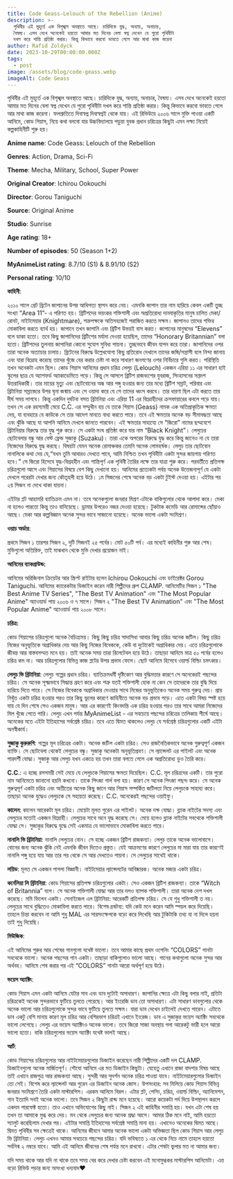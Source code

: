 ```yaml
---
title: Code Geass-Lelouch of the Rebellion (Anime)
description: >-
  পৃথিবীর এই মুহূর্তে এক বিশৃঙ্খল অবস্থাতে আছে। চারিদিকে যুদ্ধ, অন্যায়, অনাচার,
  বৈষম্য। এসব দেখে অনেকেই হয়তো আমার মত দিনের বেলা স্বপ্ন দেখেন যে পুরো পৃথিবীটা
  দখল করে শান্তি প্রতিষ্ঠা করার। কিন্তু কিভাবে করবো ভাবতে গেলে আর মাথা কাজ করেনা
author: Rafid Zoldyck
date: 2023-10-29T00:00:00.000Z
tags:
  - post
image: /assets/blog/code-geass.webp
imageAlt: Code Geass
---
```

পৃথিবীর এই মুহূর্তে এক বিশৃঙ্খল অবস্থাতে আছে। চারিদিকে যুদ্ধ, অন্যায়, অনাচার, বৈষম্য। এসব দেখে অনেকেই হয়তো আমার মত দিনের বেলা স্বপ্ন দেখেন যে পুরো পৃথিবীটা দখল করে শান্তি প্রতিষ্ঠা করার। কিন্তু কিভাবে করবো ভাবতে গেলে আর মাথা কাজ করেনা। ফলশ্রুতিতে দিবাস্বপ্ন দিবাস্বপ্নই থেকে যায়। এই রিভিউয়ে ২০০৬ সালে মুক্তি পাওয়া একটি আনিমে, কোড গিয়াস, নিয়ে কথা বলবো যার উচ্চবিদ্যালয়ে পড়ুয়া যুবক প্রধান চরিত্রের কিছুটা এমন লক্ষ্য নিয়েই কল্পকাহিনীটি শুরু হয়।

**Anime name**: Code Geass: Lelouch of the Rebellion

**Genres**: Action, Drama, Sci-Fi

**Theme**: Mecha, Military, School, Super Power

**Original Creator**: Ichirou Ookouchi

**Director**: Gorou Taniguchi

**Source**: Original Anime

**Studio**: Sunrise

**Age rating**: 18+

**Number of episodes**: 50 (Season 1+2)

**MyAnimeList rating**: 8.7/10 (S1) & 8.91/10 (S2)

**Personal rating**: 10/10

**কাহিনী**:

২০১০ সালে গ্রেট ব্রিটেন জাপানের উপর আধিপত্য স্থাপন করে নেয়। এমনকি জাপান তার নাম হারিয়ে কেবল একটি তুচ্ছ সংখ্যা “Area 11”- এ পরিণত হয়। ব্রিটিশদের ভয়ংকর শক্তিশালী এবং অপ্রতিরোধ্য দানবাকৃতির মানুষ চালিত মেকা/রোবট, নাইটমেয়ার (Knightmare), শত্রুপক্ষকে অতিসহজেই পরাজিত করতে সক্ষম। জাপানও তাদের শক্তির মোকাবিলা করতে ব্যার্থ হয়। জাপানে তখন জাপানি এবং ব্রিটিশ উভয়ই বাস করত। জাপানের মানুষদের “Elevens” বলে ডাকা হতো। তবে কিছু জাপানিদের ব্রিটিশের মর্যাদা দেওয়া হয়েছিল, তাদের “Honorary Britannian” বলা হতো। ব্রিটিশদের তুলনায় জাপানিরা কোনো সুযোগ সুবিধা পায়না। তুচ্ছভাবে জীবন যাপন করে তারা। জাপানিদের ওপর তারা অনেক অত্যাচার চালায়। ব্রিটেনের বিরুদ্ধে উল্লেখযোগ্য কিছু প্রতিরোধ দেখালে তাদের জঙ্গি/সন্ত্রাসী বলে নিন্দা জানায় এবং যারা বিদ্রোহ করেছে তাদের খুঁজে বের করার চেষ্টা না করে সাধারণ জনগণের ওপর নির্বিচারে গুলি করত। পরিস্থিতি তখন অনেকটা এমন ছিল।
কোড গিয়াস আনিমের প্রধান চরিত্র লেলুচ (Lelouch) একজন এরিয়া ১১ এর সাধারণ হাই স্কুলের ছাত্র যে অ্যাশফর্ড অ্যাকাডেমিতে পড়ে। কিন্তু সে আসলে ব্রিটিশ রাজবংশের যুবরাজ, সিংহাসনের সপ্তদশ উত্তরাধিকারী। তার মায়ের মৃত্যু এবং ছোটবোনের অন্ধ আর পঙ্গু হওয়ার জন্য তার মধ্যে ব্রিটিশ সম্রাট, পরিবার এবং ব্রিটানিয়া সম্রাজ্যের উপর ঘৃনা জন্মায় এবং সে ওয়াদা করে যে সে তাদের ধ্বংস করবে। তার ধারণা ছিল এটা করতে তার দীর্ঘ সময় লাগবে। কিন্তু একদিন দুর্ঘটনা বসত ব্রিটানিয়া এবং এরিয়া 11 এর বিদ্রোহীদের ক্রসফায়ারের কবলে পড়ে যায়। তখন সে এক রহস্যময়ী মেয়ে C.C. এর সম্মুখীন হয় যে তাকে গিয়াস (Geass) নামক এক অতিপ্রাকৃতিক ক্ষমতা দেয়, যা ব্যবহারে যে কাউকে সে তার আদেশ মানতে বাধ্য করতে পারে। তবে এই ক্ষমতার অনেক বড় সীমাবদ্ধতা আছে এবং ঝুঁকি আছে যা আপনি আনিমে দেখলে জানতে পারবেন। এই ক্ষমতার সাহায্যে সে “জিরো” নামের ছদ্মবেশে ব্রিটানিয়ার বিরুদ্ধে তার যুদ্ধ শুরু করে। সে একটা সংঘ প্রতিষ্ঠা করে যার নাম “Black Knight”। লেলুচের ছোটবেলার বন্ধু আর বেস্ট ফ্রেন্ড সুজাকু (Suzaku)। তারা একে অপরের বিরুদ্ধে যুদ্ধ করে কিন্তু জানেও না যে তারা নিজেদের বিরুদ্ধে যুদ্ধ করছে। বিষয়টা যেমন অনেক রোমাঞ্চকর তেমনি অনেক লোমহর্ষক। লেলুচ তার ছোটবোন নানালিকে কথা দেয় যে,“যখন তুমি আবারও দেখতে পাবে, আমি নিশ্চিত তখন পৃথিবীটা একটা সুন্দর জায়গায় পরিণত হবে।” সে জিরো হিসেবে যুদ্ধ-বিগ্রহহীন এবং শান্তিপূর্ণ এক পৃথিবী তৈরির লক্ষে তার যাত্রা শুরু করে। পরবর্তীতে প্রতিপক্ষ চরিত্রগুলো আসে এবং গিয়াসের বিষয়ে বেশ কিছু দেখানো হয়। আনিমের প্রত্যেকটা পর্বয় অনেক উত্তেজনাপূর্ণ যে একটা দেখলে পরেরটা দেখার জন্য কৌতূহলী হয়ে উঠে। ১ম সিজনের শেষে অনেক বড় একটা টুইস্ট দেওয়া হয়। এইটার পর ২য় সিজন না দেখে থাকা যায়না।

এইটার প্লট আহামরি ব্যাতিক্রম এমন না। তবে অনেকগুলো জনরার মিশ্রণ এটাকে বাকিগুলোর থেকে আলাদা করে। মেকা না হলেও পারতো কিন্তু তাও বানিয়েছে। ড্রামার উপরেও নজর দেওয়া হয়েছে। টুকটাক কমেডি আর রোমান্সের ছোঁয়াও আছে। মেকা আর কল্পবিজ্ঞান অনেক সুন্দর ভাবে সাজানো হয়েছে। অনেক ভালো একটা সংমিশ্রণ।

**ওয়াচ অর্ডার**:

প্রথমে সিজন ১ তারপর সিজন ২, দুটি সিজনই ২৫ পর্বের। মোট ৫০টি পর্ব। এর মধ্যেই কাহিনীর শুরু আর শেষ। মুভিগুলো অতিরিক্ত, তাই মাঝখান থেকে মুভি দেখার প্রয়োজন নাই।

**আনিমের ব্যাকগ্রাউন্ড:**

আনিমের অরিজিনাল ক্রিয়েটর আর স্ক্রিপ্ট রাইটার হলেন Ichirou Ookouchi এবং ডাইরেক্টর Gorou Taniguchi. আনিমের ক্যারেকটার ডিজাইন করেন নারী শিল্পীদের গ্রুপ CLAMP. আনিমেটির সিজন ১ "The Best Anime TV Series", "The Best TV Animation" এবং "The Most Popular Anime" অ্যাওয়ার্ড পায় ২০০৬ ও ৭ সালে। সিজন ২ "The Best TV Animation" এবং "The Most Popular Anime" অ্যাওয়ার্ড পায় ২০০৮ সালে।

**চরিত্র:**

কোড গিয়াসের চরিত্রগুলো অনেক বৈচিত্র্যময়। কিছু কিছু চরিত্র সাদাসিধা আবার কিছু চরিত্র অনেক জটিল। কিছু চরিত্র নিজের অনুভূতিকে অগ্রাধিকার দেয় আর কিছু নিজের বিবেককে, কেউ বা দুটোকেই অগ্রাধিকার দেয়। এতে চরিত্রগুলোকে জীবন্ত আর বাস্তবসম্মত মনে হয়। তাই অনেক সময় তারা রিলেটেবল হয়ে উঠে। তাছাড়া আনিমে মাত্র ৫০ পর্বের হলেও চরিত্র কম না। আর চরিত্রগুলোর বিভিন্ন কাজ প্লটের উপর প্রভাব ফেলে। ছোট আনিমে হিসেবে ওয়ার্ল্ড বিল্ডিং চমৎকার।

**লেলুচ ভি ব্রিটানিয়া**: লেলুচ গল্পের প্রধান চরিত্র। ব্যাতিক্রমধর্মী দৃষ্টিকোণ আর বুদ্ধিমত্তার কারণে সে অনেকেরই পছন্দের চরিত্র। সে অনেক সূক্ষ্মভাবে সিদ্ধান্ত গ্রহণ করে এবং শত্রু যতই শক্তিশালী হোক না কেন সে তাদেরকে তার বুদ্ধি দিয়ে হারিয়ে দিতে পারে। সে নিজের বিবেককে অগ্রাধিকার দেওয়ার সাথে নিজের অনুভূতিকেও অনেক সময় গুরুত্ব দেয়। প্রায় নিখুঁত একটা চরিত্র হওয়ার পরও তার কিছু ভুলের কারণে কাহিনীতে অনেক বড় প্রভাব পড়ে। এতে একটা বিষয় স্পষ্ট হয়ে যায় যে দিন শেষে সেও একজন মানুষ। আর এর কারণেই কিংবদন্তি এক চরিত্র হওয়ার পরও তার সাথে আমরা নিজেদের মিল খুঁজে পেতে পারি। লেলুচ এখন পর্যন্ত MyAnimeList - এর সবচেয়ে পছন্দের চরিত্রের তালিকায় শীর্ষে আছে। অনেকের মতে এইটা ইতিহাসের সর্বশ্রেষ্ঠ চরিত্র। তবে এতে দ্বিমত থাকলেও লেলুচ যে সর্বশ্রেষ্ঠ চরিত্রগুলোর একটি এইটা অনস্বীকার্য।


**সুজাকু কুরুরুগি**: গল্পের মূল চরিত্রের একটা। অনেক জটিল একটা চরিত্র। সেও রাজনৈতিকভাবে অনেক গুরুত্বপূর্ণ একজন ব্যাক্তি। সে ছোটবেলা থেকেই লেলুচের বন্ধু। সুজাকু অনেকটা অনুভূতিপ্রবণ। সে ল্যান্সেলট এর পাইলট এবং অনেক পারদর্শী যোদ্ধা। সুজাকু আর লেলুচ যখন একত্রে হয় তখন তারা বলতে গেলে এক অপ্রতিরোধ্য ডুও তৈরি করে।


**C.C**.: এ হচ্ছে রসসময়ী সেই মেয়ে যে লেলুচকে গিয়াসের ক্ষমতা দিয়েছিল। C.C. মূল চরিত্রদের একটি। তার পুরো নাম আনিমেতে জানানো হয়নি কখনো। তাকে পিৎজা গার্ল বলা হয়। কারণ সে অনেক পিৎজা পছন্দ করে। সে অনেক গুরুত্বপূর্ণ একটা চরিত্র এবং অতীতের অনেক কিছু জানে আর গিয়াস সম্পর্কিত জটিলতা নিয়ে লেলুচকে সাহায্য করে। তাছাড়া অনেক যুদ্ধেও লেলুচকে সে সহায়তা করেছে। C.C. অনেকেরই পছন্দের ওয়াইফু।

**কালেন**: কালেন আরেকটা মূল চরিত্র। মেয়েটা মূলত গুরেন এর পাইলট। অনেক দক্ষ যোদ্ধা। ব্ল্যাক নাইটের সদস্য এবং লেলুচের মতোই একজন বিদ্রোহী। লেলুচের সাথে অনে যুদ্ধ করেছে সে। মেয়ে হলেও ব্ল্যাক নাইটের সবথেকে শক্তিশালী যোদ্ধা সে। সুজাকুর বিরুদ্ধে যুদ্ধে সেই একমাত্র যে ভালোভাবে মোকাবিলা করতে পারে।


**নানালি ভি ব্রিটানিয়া**: নানালি লেলুচের বোন। সে হচ্ছে একজন ব্রিটিশ রাজকন্যা। লেলুচ তাকে অনেক ভালোবাসে। বোনের জন্য অনেক ঝুঁকি নেই এমনকি জীবন দিতেও প্রস্তুত। যেই আক্রমণের কারণে লেলুচের মা মারা যায় তার কারণেই নানালি পঙ্গু হয়ে যায় আর তার পর থেকে সে আর দেখতেও পায়না। সে লেলুচের সাথেই থাকে।


**লয়িড**: মূলত সে একজন পাগলা বিজ্ঞানী। নাইটমেয়ার ল্যান্সেলটের আবিষ্কারক। অনেক মজার একটা চরিত্র।

**কর্নেলিয়া লি ব্রিটানিয়া**: কোড গিয়াসের প্রতিপক্ষ চরিত্রগুলোর একটা। সেও একজন ব্রিটিশ রাজকন্যা। তাকে “Witch of Britannia” বলে। সে অনেক শক্তিশালী যোদ্ধা আর তার দলও ব্যাপক শক্তিশালী। তারা অনেক দেশ দখল করেছে। মমি ভিলেন একটা।
সেনাইজেল এল ব্রিটানিয়া: আরেকটি প্রতিপক্ষ চরিত্র। সে যে শুধু শক্তিশালী ত নয়। লেলুচের সাথে বুদ্ধিতেও মোকাবিলা করতে পারে।
বিশেষ দ্রষটব্য: যদি কেউ মনে করেন আমি স্পয়ল করে দিয়েছি। তাহলে চিন্তা করবেন না আমি শুধু MAL এর সারসংক্ষেপকে বড়ো করে লিখেছি আর টুকিটাকি তথ্য যা না দিলে হয়না তাই শুধু দিয়েছি।

**মিউজিক**:

এই আনিমের শুরুর আর শেষের গানগুলো যথেষ্ট ভালো। তবে আমার কাছে প্রথম ওপেনিং “COLORS” গানটা সবথেকে ভালো। অনেক পছন্দের গান একটা। তাছাড়া বাকিগুলোও ভালো আছে। গানের কথাগুলো অনেক সুন্দর আর অর্থবহ। আনিমে শেষ করার পর এই “COLORS” গানটা আরো অর্থপূর্ণ হয়ে উঠে।

**ভয়েস অ্যাক্টিং**:

কোড গিয়াস এমন একটা আনিমে যেটার সাব এবং ডাব দুটোই অসাধারণ। জাপানির ক্ষেত্রে এটা কিছু বলার নাই, প্রতিটা চরিত্রকেই অনেক সুন্দরভাবে ফুটিয়ে তুলতে পেরেছে। আর ইংরেজি ডাব তো অসাধারণ। এটা সাধারণ ডাবগুলোর থেকে অনেক ভালো আর চরিত্রগুলোকে সুন্দর ভাবে ফুটিয়ে তুলতে সক্ষম। যারা ডাব দেখেন চাইলেই দেখতে পারেন। এটাতে ডাব একটু বেশি মানায় কারণ মূল চরিত্র আর বেশিরভাগ চরিত্রই এখানে ইংরেজ। ডাব এ সুজাকুর ভয়েস অ্যাক্টিং সবথেকে ভালো লেগেছে। লেলুচ এর ভয়েস অ্যাক্টিংও অনেক ভালো। তবে জিরো সাজা অবস্থায় গলা আরেকটু ভারী হলে আরো ভালো হতো। বাকি চরিত্রগুলোর ভয়েস অ্যাক্টিং যথেষ্ট ভালই আছে।

**আর্ট**:

কোড গিয়াসের চরিত্রগুলোর আর নাইটমেয়ারগুলোর ডিজাইন করেছেন নারী শিল্পীদের একটি দল CLAMP. ডিজাইনগুলো অনেক মার্জিতপূর্ণ। শৌযো আনিমে এর মত ডিজাইন কিছুটা। যেহেতু এখানে রাজা বাদশার বিষয় আছে তাই এখানে রাজপুত্র আর রাজকন্যা আছে। সুন্দরী আর সুদর্শন অনেক চরিত্র পাওয়া যাবে। নাইটমেয়ারগুলোর ডিজাইন তো সেই। বিশেষ করে ল্যান্সেলট আর গুরেন এর ডিজাইন অনেক জোস।
উপসংহার: সব মিলিয়ে কোড গিয়াস বিভিন্ন জনরার সংমিশ্রণে তৈরি একটা মাস্টারপিস। এরকম আনিমে বিরল। এটার প্লট, পেসিং, চরিত্র, ওয়ার্ল্ড বিল্ডিং, অ্যানিমেশন, গান ইত্যাদি সবই অনেক ভালো। তবে সিজন ২ কিছুটা রাশ্ড মনে হয়েছে। আরো কয়েকটা পর্ব দিয়ে উপস্থাপন করলে একদম পারফেক্ট হতো। তাও এখানে অভিযোগের কিছু নাই। সিজন ২ এই কাহিনীর সমাপ্তি হয়। যখন এটা শেষ হয় তখন তা আমাকে মুগ্ধ করে দেয়। মন থেকে লেলুচের জন্য অনেক শ্রদ্ধা আসে। আমার ঠিক মনে নাই, আমি হয়তো স্যালুট করেছিলাম দেখার পর। এইটার সমাপ্তি ইতিহাসের সর্বশ্রেষ্ঠ সমাপ্তি মানা হয়। এখানেও অনেকের দ্বিমত আছে। দ্বিমত পৃথিবীর সব ক্ষেত্রেই থাকে। আনিমের জীবনে আমার অনেক ভালো একটা অভিজ্ঞতা ছিল কোড গিয়াস আর লেলুচ ভি ব্রিটানিয়া। লেলুচ এখনও আমার সবচেয়ে পছন্দের চরিত্র। যদি ভবিষ্যতে ১ এর থেকে নিচে নামে তাহলে হয়তো সর্বনিন্ম ২ নম্বরে যাবে। আমি এই আনিমে জীবনের শেষ পর্যন্ত মনে রাখবো। এটার শেষটা ভুলার মত না আমার জন্য।

যদি সময় থাকে আর যদি না থাকে তবে সময় বের করে দেখার চেষ্টা করবেন এই মনোমুগ্ধকর মাস্টারপিস আনিমেটা।
এত্ত বড়ো রিভিউ পড়ার জন্য অসংখ্য ধন্যবাদ❤️
